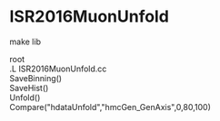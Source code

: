 # ISR2016MuonUnfold

make lib

root  
.L ISR2016MuonUnfold.cc  
SaveBinning()  
SaveHist()  
Unfold()  
Compare("hdataUnfold","hmcGen_GenAxis",0,80,100)  

